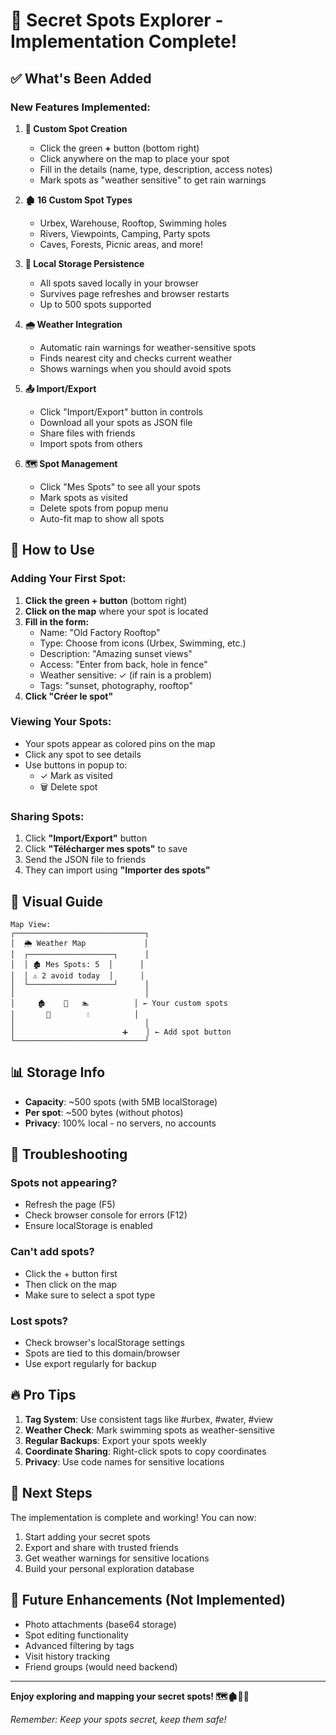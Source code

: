 # 🎉 Secret Spots Explorer - Implementation Complete!

## ✅ What's Been Added

### New Features Implemented:

1. **📍 Custom Spot Creation**
   - Click the green **+** button (bottom right)
   - Click anywhere on the map to place your spot
   - Fill in the details (name, type, description, access notes)
   - Mark spots as "weather sensitive" to get rain warnings

2. **🏚️ 16 Custom Spot Types**
   - Urbex, Warehouse, Rooftop, Swimming holes
   - Rivers, Viewpoints, Camping, Party spots
   - Caves, Forests, Picnic areas, and more!

3. **💾 Local Storage Persistence**
   - All spots saved locally in your browser
   - Survives page refreshes and browser restarts
   - Up to 500 spots supported

4. **🌧️ Weather Integration**
   - Automatic rain warnings for weather-sensitive spots
   - Finds nearest city and checks current weather
   - Shows warnings when you should avoid spots

5. **📤 Import/Export**
   - Click "Import/Export" button in controls
   - Download all your spots as JSON file
   - Share files with friends
   - Import spots from others

6. **🗺️ Spot Management**
   - Click "Mes Spots" to see all your spots
   - Mark spots as visited
   - Delete spots from popup menu
   - Auto-fit map to show all spots

## 🚀 How to Use

### Adding Your First Spot:

1. **Click the green + button** (bottom right)
2. **Click on the map** where your spot is located
3. **Fill in the form:**
   - Name: "Old Factory Rooftop" 
   - Type: Choose from icons (Urbex, Swimming, etc.)
   - Description: "Amazing sunset views"
   - Access: "Enter from back, hole in fence"
   - Weather sensitive: ✓ (if rain is a problem)
   - Tags: "sunset, photography, rooftop"
4. **Click "Créer le spot"**

### Viewing Your Spots:

- Your spots appear as colored pins on the map
- Click any spot to see details
- Use buttons in popup to:
  - ✓ Mark as visited
  - 🗑️ Delete spot

### Sharing Spots:

1. Click **"Import/Export"** button
2. Click **"Télécharger mes spots"** to save
3. Send the JSON file to friends
4. They can import using **"Importer des spots"**

## 🎨 Visual Guide

```
Map View:
┌─────────────────────────────┐
│  🌦️ Weather Map             │
│  ┌───────────────────┐      │
│  │ 🏚️ Mes Spots: 5  │      │
│  │ ⚠️ 2 avoid today  │      │
│  └───────────────────┘      │
│                             │
│     🏚️    📍   🏊          │ ← Your custom spots
│       📍        💧          │
│                             │
│                        ➕    │ ← Add spot button
└─────────────────────────────┘
```

## 📊 Storage Info

- **Capacity**: ~500 spots (with 5MB localStorage)
- **Per spot**: ~500 bytes (without photos)
- **Privacy**: 100% local - no servers, no accounts

## 🐛 Troubleshooting

### Spots not appearing?
- Refresh the page (F5)
- Check browser console for errors (F12)
- Ensure localStorage is enabled

### Can't add spots?
- Click the + button first
- Then click on the map
- Make sure to select a spot type

### Lost spots?
- Check browser's localStorage settings
- Spots are tied to this domain/browser
- Use export regularly for backup

## 🔥 Pro Tips

1. **Tag System**: Use consistent tags like #urbex, #water, #view
2. **Weather Check**: Mark swimming spots as weather-sensitive
3. **Regular Backups**: Export your spots weekly
4. **Coordinate Sharing**: Right-click spots to copy coordinates
5. **Privacy**: Use code names for sensitive locations

## 🎯 Next Steps

The implementation is complete and working! You can now:

1. Start adding your secret spots
2. Export and share with trusted friends
3. Get weather warnings for sensitive locations
4. Build your personal exploration database

## 🚧 Future Enhancements (Not Implemented)

- Photo attachments (base64 storage)
- Spot editing functionality  
- Advanced filtering by tags
- Visit history tracking
- Friend groups (would need backend)

---

**Enjoy exploring and mapping your secret spots! 🗺️🏚️🏊‍♂️**

*Remember: Keep your spots secret, keep them safe!*
